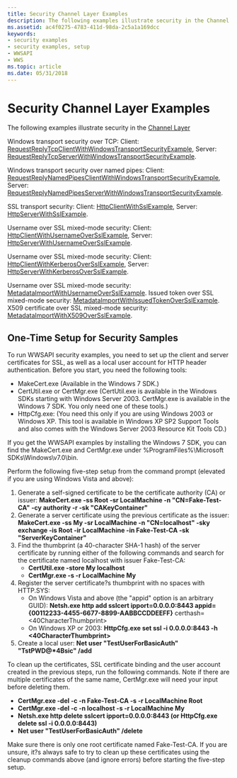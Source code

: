 ```yaml
---
title: Security Channel Layer Examples
description: The following examples illustrate security in the Channel Layer.
ms.assetid: ac4f0275-4783-411d-98da-2c5a1a169dcc
keywords:
- security examples
- security examples, setup
- WWSAPI
- WWS
ms.topic: article
ms.date: 05/31/2018
---
```


# Security Channel Layer Examples

The following examples illustrate security in the [Channel Layer](channel-layer-overview.md)

Windows transport security over TCP: Client: [RequestReplyTcpClientWithWindowsTransportSecurityExample](requestreplytcpclientwithwindowstransportsecurityexample.md), Server: [RequestReplyTcpServerWithWindowsTransportSecurityExample](requestreplytcpserverwithwindowstransportsecurityexample.md).

Windows transport security over named pipes: Client: [RequestReplyNamedPipesClientWithWindowsTransportSecurityExample](requestreplynamedpipesclientwithwindowstransportsecurityexample.md), Server: [RequestReplyNamedPipesServerWithWindowsTransportSecurityExample](requestreplynamedpipesserverwithwindowstransportsecurityexample.md).

SSL transport security: Client: [HttpClientWithSslExample](httpclientwithsslexample.md), Server: [HttpServerWithSslExample](httpserverwithsslexample.md).

Username over SSL mixed-mode security: Client: [HttpClientWithUsernameOverSslExample](httpclientwithusernameoversslexample.md), Server: [HttpServerWithUsernameOverSslExample](httpserverwithusernameoversslexample.md).

Username over SSL mixed-mode security: Client: [HttpClientWithKerberosOverSslExample](httpclientwithkerberosoversslexample.md), Server: [HttpServerWithKerberosOverSslExample](httpserverwithkerberosoversslexample.md).

Username over SSL mixed-mode security: [MetadataImportWithUsernameOverSslExample](metadataimportwithusernameoversslexample.md). Issued token over SSL mixed-mode security: [MetadataImportWithIssuedTokenOverSslExample](metadataimportwithissuedtokenoversslexample.md). X509 certificate over SSL mixed-mode security: [MetadataImportWithX509OverSslExample](metadataimportwithx509oversslexample.md).

## One-Time Setup for Security Samples

To run WWSAPI security examples, you need to set up the client and server certificates for SSL, as well as a local user account for HTTP header authentication. Before you start, you need the following tools:

-   MakeCert.exe (Available in the Windows 7 SDK.)
-   CertUtil.exe or CertMgr.exe (CertUtil.exe is available in the Windows SDKs starting with Windows Server 2003. CertMgr.exe is available in the Windows 7 SDK. You only need one of these tools.)
-   HttpCfg.exe: (You need this only if you are using Windows 2003 or Windows XP. This tool is available in Windows XP SP2 Support Tools and also comes with the Windows Server 2003 Resource Kit Tools CD.)

If you get the WWSAPI examples by installing the Windows 7 SDK, you can find the MakeCert.exe and CertMgr.exe under %ProgramFiles%\\Microsoft SDKs\\Windows\\v7.0\\bin.

Perform the following five-step setup from the command prompt (elevated if you are using Windows Vista and above):

1.  Generate a self-signed certificate to be the certificate authority (CA) or issuer: **MakeCert.exe -ss Root -sr LocalMachine -n "CN=Fake-Test-CA" -cy authority -r -sk "CAKeyContainer"**
2.  Generate a server certificate using the previous certificate as the issuer: **MakeCert.exe -ss My -sr LocalMachine -n "CN=localhost" -sky exchange -is Root -ir LocalMachine -in Fake-Test-CA -sk "ServerKeyContainer"**
3.  Find the thumbprint (a 40-character SHA-1 hash) of the server certificate by running either of the following commands and search for the certificate named localhost with issuer Fake-Test-CA:
    -   **CertUtil.exe -store My localhost**
    -   **CertMgr.exe -s -r LocalMachine My**
4.  Register the server certificate?s thumbprint with no spaces with HTTP.SYS:
    -   On Windows Vista and above (the "appid" option is an arbitrary GUID): **Netsh.exe http add sslcert ipport=0.0.0.0:8443 appid={00112233-4455-6677-8899-AABBCCDDEEFF}** certhash=<40CharacterThumbprint>
    -   On Windows XP or 2003: **HttpCfg.exe set ssl -i 0.0.0.0:8443 -h <40CharacterThumbprint>**
5.  Create a local user: **Net user "TestUserForBasicAuth" "TstPWD@\*4Bsic" /add**

To clean up the certificates, SSL certificate binding and the user account created in the previous steps, run the following commands. Note if there are multiple certificates of the same name, CertMgr.exe will need your input before deleting them.

-   **CertMgr.exe -del -c -n Fake-Test-CA -s -r LocalMachine Root**
-   **CertMgr.exe -del -c -n localhost -s -r LocalMachine My**
-   **Netsh.exe http delete sslcert ipport=0.0.0.0:8443 (or HttpCfg.exe delete ssl -i 0.0.0.0:8443)**
-   **Net user "TestUserForBasicAuth" /delete**

Make sure there is only one root certificate named Fake-Test-CA. If you are unsure, it?s always safe to try to clean up these certificates using the cleanup commands above (and ignore errors) before starting the five-step setup.

 

 




